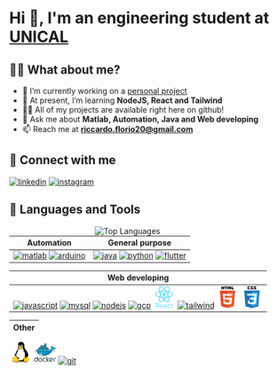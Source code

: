 <!-- <img src="./img/github-header-image.png"> -->

# Hi 👋, I'm an engineering student at [UNICAL](https://www.unical.it/)

<!-- <img align="right" alt="Coding" width="300" src="./img/working-pic.gif"> -->

## 🙋‍♂️ What about me?

- 🦾 I’m currently working on a [personal project](https://github.com/riccardo-florio/toggler-network)
- 🌱 At present, I’m learning **NodeJS, React and Tailwind**
- 👨‍💻 All of my projects are available right here on github!
- 💬 Ask me about **Matlab, Automation, Java and Web developing**
- 📫 Reach me at [**riccardo.florio20@gmail.com**](mailto:riccardo.florio20@gmail.com)

<!-- - 📄 Know about my experiences on the [about me](https://riccardoflorio.altervista.org/#about) page -->

<!-- - ⚡ Fun fact **TODO** -->

## 🤝 Connect with me

<!--
Link icone social: https://dev.to/envoy_/150-badges-for-github-pnk
-->

[![linkedin](https://img.shields.io/badge/LinkedIn-0077B5?style=for-the-badge&logo=linkedin&logoColor=white)](https://linkedin.com/in/riccardo-florio)
[![instagram](https://img.shields.io/badge/Instagram-E4405F?style=for-the-badge&logo=instagram&logoColor=white)](https://instagram.com/riccardo._.florio)

## 🔧 Languages and Tools

<!--
Link icone: https://devicon.dev/
-->

<img align="right" src="https://github-readme-stats.vercel.app/api/top-langs/?username=riccardo-florio&layout=pie" alt="Top Languages" width="350">


|Automation|General purpose|
|:------------:|:------------:|
|[<img src="https://cdn.jsdelivr.net/gh/devicons/devicon/icons/matlab/matlab-original.svg" alt="matlab" height="40"/>](https://www.mathworks.com/) [<img src="https://cdn.jsdelivr.net/gh/devicons/devicon/icons/arduino/arduino-original-wordmark.svg" alt="arduino" height="40"/>](https://www.arduino.cc/)|[<img src="https://cdn.jsdelivr.net/gh/devicons/devicon/icons/java/java-original.svg" alt="java" height="40"/>](https://www.mathworks.com/) [<img src="https://cdn.jsdelivr.net/gh/devicons/devicon/icons/python/python-original.svg" alt="python" height="40"/>](https://www.python.org/) [<img src="https://cdn.jsdelivr.net/gh/devicons/devicon/icons/flutter/flutter-original.svg" alt="flutter" height="40"/>](https://flutter.dev/)|

|Web developing|
|:------------:|
|[<img src="https://cdn.jsdelivr.net/gh/devicons/devicon/icons/javascript/javascript-original.svg" alt="javascript" height="40"/>](https://developer.mozilla.org/en-US/docs/Web/JavaScript) [<img src="https://cdn.jsdelivr.net/gh/devicons/devicon/icons/mysql/mysql-original.svg" alt="mysql" height="40"/>](https://www.mysql.com/) [<img src="https://cdn.jsdelivr.net/gh/devicons/devicon/icons/nodejs/nodejs-original.svg" alt="nodejs" height="40"/>](https://nodejs.org/) [<img src="https://www.vectorlogo.zone/logos/google_cloud/google_cloud-icon.svg" alt="gcp" height="40"/>](https://cloud.google.com/) [<img src="https://raw.githubusercontent.com/devicons/devicon/master/icons/react/react-original-wordmark.svg" alt="react" height="40"/>](https://reactjs.org/) [<img src="https://www.vectorlogo.zone/logos/tailwindcss/tailwindcss-icon.svg" alt="tailwind" height="40"/>](https://tailwindcss.com/) [<img src="https://raw.githubusercontent.com/devicons/devicon/master/icons/html5/html5-original-wordmark.svg" alt="html5" height="40"/>](https://www.w3.org/html/) [<img src="https://raw.githubusercontent.com/devicons/devicon/master/icons/css3/css3-original-wordmark.svg" alt="css3" height="40"/>](https://www.w3schools.com/css/)| 

|Other|
|:------------:|
[<img src="https://raw.githubusercontent.com/devicons/devicon/master/icons/linux/linux-original.svg" alt="linux" height="40"/>](https://www.linux.org/) [<img src="https://raw.githubusercontent.com/devicons/devicon/master/icons/docker/docker-original-wordmark.svg" alt="docker" height="40"/>](https://www.docker.com/) [<img src="https://www.vectorlogo.zone/logos/git-scm/git-scm-icon.svg" alt="git" height="40"/>](https://git-scm.com/) 

<!--
#

<details>
  <summary>My coding journey</summary>

  TODO
</details>
-->
